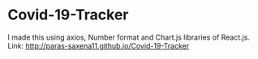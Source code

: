 # Covid-19-Tracker
I made this using axios, Number format and Chart.js libraries of React.js.
Link: http://paras-saxena11.github.io/Covid-19-Tracker
